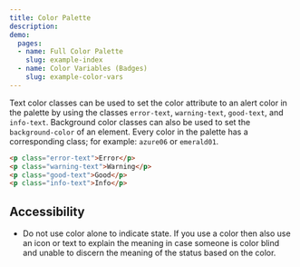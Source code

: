 ```yaml
---
title: Color Palette
description:
demo:
  pages:
  - name: Full Color Palette
    slug: example-index
  - name: Color Variables (Badges)
    slug: example-color-vars
---
```


Text color classes can be used to set the color attribute to an alert color in the palette by using the classes `error-text`, `warning-text`, `good-text`, and `info-text`. Background color classes can also be used to set the `background-color` of an element. Every color in the palette has a corresponding class; for example: `azure06` or `emerald01`.

```html
<p class="error-text">Error</p>
<p class="warning-text">Warning</p>
<p class="good-text">Good</p>
<p class="info-text">Info</p>
```

## Accessibility

* Do not use color alone to indicate state. If you use a color then also use an icon or text to explain the meaning in case someone is color blind and unable to discern the meaning of the status based on the color.
